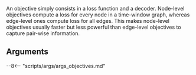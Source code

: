 An objective simply consists in a loss function and a decoder. Node-level objectives compute a loss for every node in a time-window graph, whereas edge-level ones compute loss for all edges. This makes node-level objectives usually faster but less powerful than edge-level objectives to capture pair-wise information.

## Arguments

--8<-- "scripts/args/args_objectives.md"
